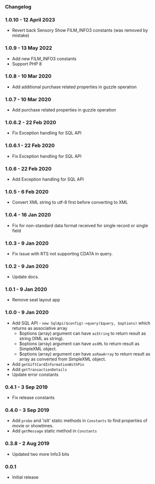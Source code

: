 ### Changelog

### 1.0.10 - 12 April 2023
- Revert back Sensory Show FILM_INFO3 constants (was removed by mistake) 
 
### 1.0.9 - 13 May 2022
- Add new FILM_INFO3 constants 
- Support PHP 8

### 1.0.8 - 10 Mar 2020
- Add additional purchase related properties in guzzle operation 

### 1.0.7 - 10 Mar 2020
- Add purchase related properties in guzzle operation 

### 1.0.6.2 - 22 Feb 2020
- Fix Exception handling for SQL API 

### 1.0.6.1 - 22 Feb 2020
- Fix Exception handling for SQL API 

### 1.0.6 - 22 Feb 2020
- Add Exception handling for SQL API 

### 1.0.5 - 6 Feb 2020
- Convert XML string to utf-8 first before converting to XML 

### 1.0.4 - 16 Jan 2020
- Fix for non-standard data format received for single record or single field

### 1.0.3 - 9 Jan 2020
- Fix issue with RTS not supporting CDATA in query.

### 1.0.2 - 9 Jan 2020
- Update docs.

### 1.0.1 - 9 Jan 2020
- Remove seat layout app

### 1.0.0 - 9 Jan 2020
- Add SQL API - `new SqlApi($config)->query($query, $options)` which returns as associative array   
    - $options (array) argument can have  `asString` to return result as string (XML as string).
    - $options (array) argument can have  `asXML` to return result as SimpleXML object.
    - $options (array) argument can have  `asRawArray` to return result as array as converted from SimpleXML object.
- Add `getGiftCardInformationWithPin`
- Add `getTransactionDetails`
- Update error constants  
  
### 0.4.1 - 3 Sep 2019
- Fix release constants

### 0.4.0 - 3 Sep 2019
- Add `probe` and 'isIt' static methods in `Constants` to find properties of movie or showtimes.
- Add `getMessage` static method in `Constants`

### 0.3.8 - 2 Aug 2019
- Updated two more Info3 bits  

### 0.0.1
- Initial release 

